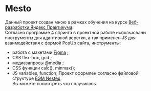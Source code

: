 # Mesto

Данный проект создан мною в рамках обучения на курсе [Веб-разработки Яндекс Практикума](https://practicum.yandex.ru/web/).\
Согласно программе 4 спринта в проектной работе использованы инструменты для адаптивной верстки, а так применен JS для взаимодействия с формой PopUp сайта, инструменты:
* работа с макетами [Figma](https://www.figma.com) ;
* CSS flex-box, grid ;
* медиазапросы @media ;
* CSS функции calc(), minmax();
* JS variables, function;
Проект оформлен согласно файловой структуре [БЭМ Nested](https://ru.bem.info/methodology/).\
Вы можете посмотреть что получилось

